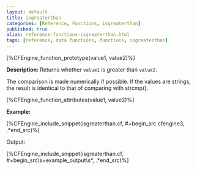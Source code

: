 ```yaml
---
layout: default
title: isgreaterthan
categories: [Reference, Functions, isgreaterthan]
published: true
alias: reference-functions-isgreaterthan.html
tags: [reference, data functions, functions, isgreaterthan]
---
```


[%CFEngine_function_prototype(value1, value2)%]

**Description:** Returns whether `value1` is greater than `value2`.

The comparison is made numerically if possible. If the values are
strings, the result is identical to that of comparing with strcmp().

[%CFEngine_function_attributes(value1, value2)%]

**Example:**

[%CFEngine_include_snippet(isgreaterthan.cf, #\+begin_src cfengine3, .*end_src)%]

Output:

[%CFEngine_include_snippet(isgreaterthan.cf, #\+begin_src\s+example_output\s*, .*end_src)%]
